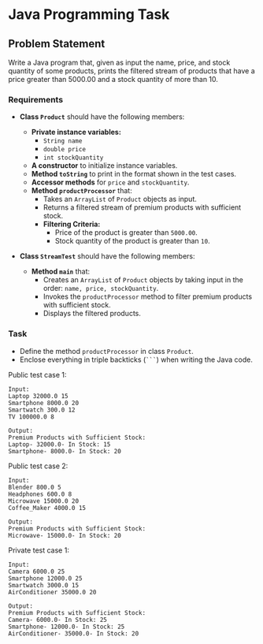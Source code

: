 # Java Programming Task

## Problem Statement

Write a Java program that, given as input the name, price, and stock quantity of some products, prints the filtered stream of products that have a price greater than 5000.00 and a stock quantity of more than 10.

### Requirements

* **Class `Product`** should have the following members:
  * **Private instance variables:**
    * `String name`
    * `double price`
    * `int stockQuantity`
  * **A constructor** to initialize instance variables.
  * **Method `toString`** to print in the format shown in the test cases.
  * **Accessor methods** for `price` and `stockQuantity`.
  * **Method `productProcessor`** that:
    * Takes an `ArrayList` of `Product` objects as input.
    * Returns a filtered stream of premium products with sufficient stock.
    * **Filtering Criteria:**
      * Price of the product is greater than `5000.00`.
      * Stock quantity of the product is greater than `10`.

* **Class `StreamTest`** should have the following members:
  * **Method `main`** that:
    * Creates an `ArrayList` of `Product` objects by taking input in the order: `name, price, stockQuantity`.
    * Invokes the `productProcessor` method to filter premium products with sufficient stock.
    * Displays the filtered products.

### Task

* Define the method `productProcessor` in class `Product`.
* Enclose everything in triple backticks (` ``` `) when writing the Java code.


Public test case 1:
```
Input:
Laptop 32000.0 15
Smartphone 8000.0 20
Smartwatch 300.0 12
TV 100000.0 8

Output:
Premium Products with Sufficient Stock:
Laptop- 32000.0- In Stock: 15
Smartphone- 8000.0- In Stock: 20
```

Public test case 2:
```
Input:
Blender 800.0 5
Headphones 600.0 8
Microwave 15000.0 20
Coffee_Maker 4000.0 15

Output:
Premium Products with Sufficient Stock:
Microwave- 15000.0- In Stock: 20
```

Private test case 1:
```
Input:
Camera 6000.0 25
Smartphone 12000.0 25
Smartwatch 3000.0 15
AirConditioner 35000.0 20

Output:
Premium Products with Sufficient Stock:
Camera- 6000.0- In Stock: 25
Smartphone- 12000.0- In Stock: 25
AirConditioner- 35000.0- In Stock: 20
```